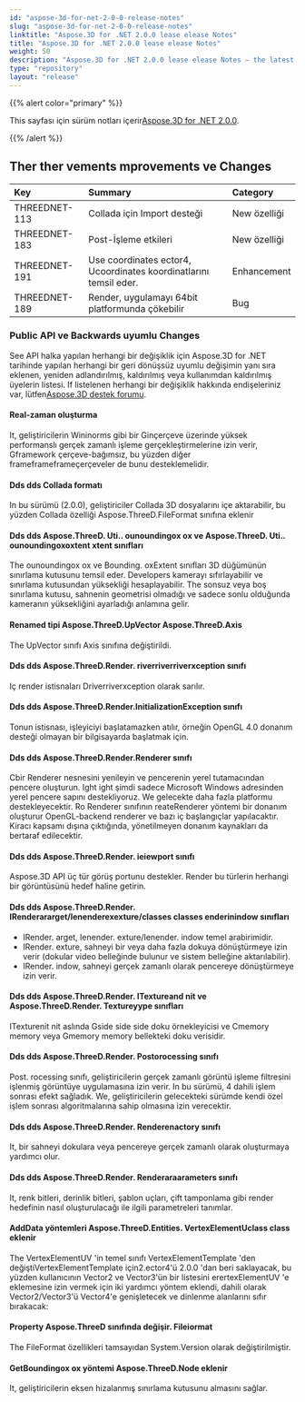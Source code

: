 ```yaml
---
id: "aspose-3d-for-net-2-0-0-release-notes"
slug: "aspose-3d-for-net-2-0-0-release-notes"
linktitle: "Aspose.3D for .NET 2.0.0 lease elease Notes"
title: "Aspose.3D for .NET 2.0.0 lease elease Notes"
weight: 50
description: "Aspose.3D for .NET 2.0.0 lease elease Notes – the latest updates and fixes."
type: "repository"
layout: "release"
---
```

{{% alert color="primary" %}} 

This sayfası için sürüm notları içerir[Aspose.3D for .NET 2.0.0](https://www.nuget.org/packages/Aspose.3D/2.0.0).

{{% /alert %}} 
## **Ther ther vements mprovements ve Changes**

|**Key**|**Summary**|**Category**|
|:- |:- |:- |
|THREEDNET-113|Collada için Import desteği|New özelliği|
|THREEDNET-183|Post-İşleme etkileri|New özelliği|
|THREEDNET-191|Use coordinates ector4, Ucoordinates koordinatlarını temsil eder.|Enhancement|
|THREEDNET-189|Render, uygulamayı 64bit platformunda çökebilir|Bug|
### **Public API ve Backwards uyumlu Changes**
See API halka yapılan herhangi bir değişiklik için Aspose.3D for .NET tarihinde yapılan herhangi bir geri dönüşsüz uyumlu değişimin yanı sıra eklenen, yeniden adlandırılmış, kaldırılmış veya kullanımdan kaldırılmış üyelerin listesi. If listelenen herhangi bir değişiklik hakkında endişeleriniz var, lütfen[Aspose.3D destek forumu](https://forum.aspose.com/c/3d/18).
#### **Real-zaman oluşturma**
It, geliştiricilerin Wininorms gibi bir Ginçerçeve üzerinde yüksek performanslı gerçek zamanlı işleme gerçekleştirmelerine izin verir, Gframework çerçeve-bağımsız, bu yüzden diğer frameframeframeçerçeveler de bunu desteklemelidir.
#### **Dds dds Collada formatı**
In bu sürümü (2.0.0), geliştiriciler Collada 3D dosyalarını içe aktarabilir, bu yüzden Collada özelliği Aspose.ThreeD.FileFormat sınıfına eklenir
#### **Dds dds Aspose.ThreeD. Uti.. ounoundingox ox ve Aspose.ThreeD. Uti.. ounoundingoxoxtent xtent sınıfları**
The ounoundingox ox ve Bounding. oxExtent sınıfları 3D düğümünün sınırlama kutusunu temsil eder. Developers kamerayı sıfırlayabilir ve sınırlama kutusundan yüksekliği hesaplayabilir. The sonsuz veya boş sınırlama kutusu, sahnenin geometrisi olmadığı ve sadece sonlu olduğunda kameranın yüksekliğini ayarladığı anlamına gelir.
#### **Renamed tipi Aspose.ThreeD.UpVector Aspose.ThreeD.Axis**
The UpVector sınıfı Axis sınıfına değiştirildi.
#### **Dds dds Aspose.ThreeD.Render. riverriverriverxception sınıfı**
Iç render istisnaları Driverriverxception olarak sarılır.
#### **Dds dds Aspose.ThreeD.Render.InitializationException sınıfı**
Tonun istisnası, işleyiciyi başlatamazken atılır, örneğin OpenGL 4.0 donanım desteği olmayan bir bilgisayarda başlatmak için.
#### **Dds dds Aspose.ThreeD.Render.Renderer sınıfı**
Cbir Renderer nesnesini yenileyin ve pencerenin yerel tutamacından pencere oluşturun. Ight ight şimdi sadece Microsoft Windows adresinden yerel pencere sapını destekliyoruz. We gelecekte daha fazla platformu destekleyecektir. Ro Renderer sınıfının reateRenderer yöntemi bir donanım oluşturur OpenGL-backend renderer ve bazı iç başlangıçlar yapılacaktır. Kiracı kapsamı dışına çıktığında, yönetilmeyen donanım kaynakları da bertaraf edilecektir.
#### **Dds dds Aspose.ThreeD.Render. ieiewport sınıfı**
Aspose.3D API üç tür görüş portunu destekler. Render bu türlerin herhangi bir görüntüsünü hedef haline getirin.
#### **Dds dds Aspose.ThreeD.Render. IRenderararget/Ienenderexexture/classes classes enderinindow sınıfları**
- IRender. arget, Ienender. exture/Ienender. indow temel arabirimidir.
- IRender. exture, sahneyi bir veya daha fazla dokuya dönüştürmeye izin verir (dokular video belleğinde bulunur ve sistem belleğine aktarılabilir).
- IRender. indow, sahneyi gerçek zamanlı olarak pencereye dönüştürmeye izin verir.
#### **Dds dds Aspose.ThreeD.Render. ITextureand nit ve Aspose.ThreeD.Render. Textureyype sınıfları**
ITexturenit nit aslında Gside side side doku örnekleyicisi ve Cmemory memory veya Gmemory memory bellekteki doku verisidir.
#### **Dds dds Aspose.ThreeD.Render. Postorocessing sınıfı**
Post. rocessing sınıfı, geliştiricilerin gerçek zamanlı görüntü işleme filtresini işlenmiş görüntüye uygulamasına izin verir. In bu sürümü, 4 dahili işlem sonrası efekt sağladık. We, geliştiricilerin gelecekteki sürümde kendi özel işlem sonrası algoritmalarına sahip olmasına izin verecektir.
#### **Dds dds Aspose.ThreeD.Render. Renderenactory sınıfı**
It, bir sahneyi dokulara veya pencereye gerçek zamanlı olarak oluşturmaya yardımcı olur.
#### **Dds dds Aspose.ThreeD.Render. Renderaraarameters sınıfı**
It, renk bitleri, derinlik bitleri, şablon uçları, çift tamponlama gibi render hedefinin nasıl oluşturulacağı ile ilgili parametreleri tanımlar.
#### **AddData yöntemleri Aspose.ThreeD.Entities. VertexElementUclass class eklenir**
The VertexElementUV 'in temel sınıfı VertexElementTemplate 'den değişti<Vector2>VertexElementTemplate için<Vector4>2.ector4'ü 2.0.0 'dan beri saklayacak, bu yüzden kullanıcının Vector2 ve Vector3'ün bir listesini erertexElementUV 'e eklemesine izin vermek için iki yardımcı yöntem eklendi, dahili olarak Vector2/Vector3'ü Vector4'e genişletecek ve dinlenme alanlarını sıfır bırakacak:
#### **Property Aspose.ThreeD sınıfında değişir. Fileiormat**
The FileFormat özellikleri tamsayıdan System.Version olarak değiştirilmiştir.
#### **GetBoundingox ox yöntemi Aspose.ThreeD.Node eklenir**
It, geliştiricilerin eksen hizalanmış sınırlama kutusunu almasını sağlar.
